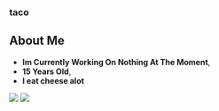 

### taco
## About Me
- **Im Currently Working On Nothing At The Moment**,
- **15 Years Old**,
- **I eat cheese alot**
<img src="https://github-readme-stats.vercel.app/api?username=tacotacoenchilada&&show_icons=true&title_color=ffffff&icon_color=bb2acf&text_color=daf7dc&bg_color=151515">
<img src="https://github-readme-stats.vercel.app/api/top-langs/?username=tacotacoenchilada&theme=dark">

